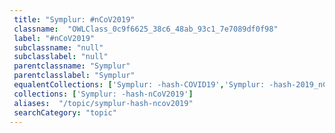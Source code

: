 ```yaml
--- 
 title: "Symplur: #nCoV2019" 
 classname:  "OWLClass_0c9f6625_38c6_48ab_93c1_7e7089df0f98" 
 label: "#nCoV2019" 
 subclassname: "null" 
 subclasslabel: "null" 
 parentclassname: "Symplur" 
 parentclasslabel: "Symplur" 
 equalentCollections: ['Symplur: -hash-COVID19','Symplur: -hash-2019_nCoV','Symplur: -hash-WuhanVirus'] 
 collections: ['Symplur: -hash-nCoV2019']
 aliases:  "/topic/symplur-hash-ncov2019"  
 searchCategory: "topic" 
---
```

